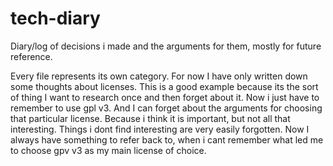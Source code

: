 # tech-diary
Diary/log of decisions i made and the arguments for them, mostly for future reference.

Every file represents its own category. For now I have only written down some thoughts about licenses. 
This is a good example because its the sort of thing I want to research once and then forget about it. 
Now i just have to remember to use gpl v3. 
And I can forget about the arguments for choosing that particular license. Because i think it is important, 
but not all that interesting. Things i dont find interesting are very easily forgotten. Now I always 
have something to refer back to, when i cant remember what led me to choose gpv v3 as my main license of choice.
